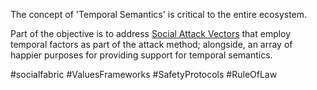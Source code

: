 The concept of 'Temporal Semantics' is critical to the entire ecosystem. 

Part of the objective is to address [Social Attack Vectors](Social%20Attack%20Vectors.md) that employ temporal factors as part of the attack method; alongside, an array of happier purposes for providing support for temporal semantics.

#socialfabric #ValuesFrameworks #SafetyProtocols #RuleOfLaw 